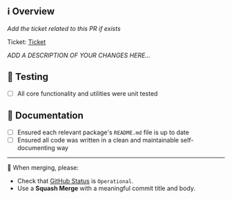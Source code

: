 ## ℹ️ Overview

_Add the ticket related to this PR if exists_

Ticket: [Ticket]()

_ADD A DESCRIPTION OF YOUR CHANGES HERE..._

## 🧪 Testing

- [ ] All core functionality and utilities were unit tested

## 📖 Documentation

- [ ] Ensured each relevant package's `README.md` file is up to date
- [ ] Ensured all code was written in a clean and maintainable self-documenting way

---

🚨 When merging, please:

- Check that [GitHub Status](https://www.githubstatus.com/) is `Operational`.
- Use a **Squash Merge** with a meaningful commit title and body.
